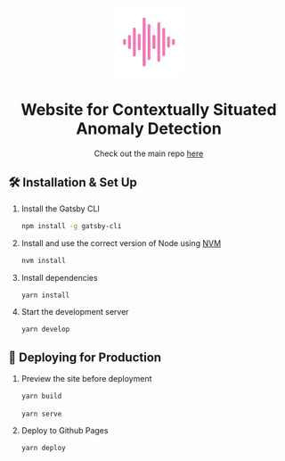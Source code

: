 <p align="center">
    <img src="src/images/logo.svg" alt="icon" width="125px" />
</p>
<h1 align="center">
    Website for Contextually Situated Anomaly Detection
</h1>

<p align="center">
  Check out the main repo <a href="https://github.com/sjmluo/Contextually_Situated_Anomaly_Detection" target="_blank">here</a>
</p>

## 🛠 Installation & Set Up

1. Install the Gatsby CLI

   ```sh
   npm install -g gatsby-cli
   ```

2. Install and use the correct version of Node using [NVM](https://github.com/nvm-sh/nvm)

   ```sh
   nvm install
   ```

3. Install dependencies

   ```sh
   yarn install
   ```

4. Start the development server

   ```sh
   yarn develop
   ```
   

## 🚀 Deploying for Production

1. Preview the site before deployment

   ```shell
   yarn build
   
   yarn serve
   ```

2. Deploy to Github Pages
   ```shell
   yarn deploy
   ```
